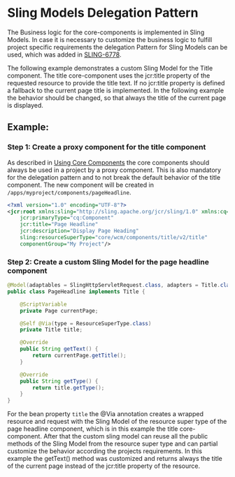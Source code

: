 # Sling Models Delegation Pattern

The Business logic for the core-components is implemented in Sling Models. In case it is necessary to customize the business logic to fulfill project specific requirements the delegation Pattern for Sling Models can be used, which was added in [SLING-6778](https://issues.apache.org/jira/browse/SLING-6778).

The following example demonstrates a custom Sling Model for the Title component. The title core-component uses the jcr:title property of the requested resource to provide the title text. If no jcr:title property is defined a fallback to the current page title is implemented. In the following example the behavior should be changed, so that always the title of the current page is displayed.

## Example:
### Step 1: Create a proxy component for the title component
As described in [Using Core Components](https://helpx.adobe.com/experience-manager/core-components/using/using.html) the core components should always be used in a project by a proxy component. This is also mandatory for the delegation pattern and to not break the default behavior of the title component. The new component will be created in ```/apps/myproject/components/pageHeadline```.

```xml
<?xml version="1.0" encoding="UTF-8"?>
<jcr:root xmlns:sling="http://sling.apache.org/jcr/sling/1.0" xmlns:cq="http://www.day.com/jcr/cq/1.0" xmlns:jcr="http://www.jcp.org/jcr/1.0"
    jcr:primaryType="cq:Component"
    jcr:title="Page Headline"
    jcr:description="Display Page Heading"
    sling:resourceSuperType="core/wcm/components/title/v2/title"
    componentGroup="My Project"/>
```

### Step 2: Create a custom Sling Model for the page headline component

```java
@Model(adaptables = SlingHttpServletRequest.class, adapters = Title.class, resourceType = "myproject/components/pageHeadline")
public class PageHeadline implements Title {

    @ScriptVariable
    private Page currentPage;

    @Self @Via(type = ResourceSuperType.class)
    private Title title;

    @Override
    public String getText() {
        return currentPage.getTitle();
    }

    @Override
    public String getType() {
        return title.getType();
    }
}
```
For the bean property ```title``` the @Via annotation creates a wrapped resource and request with the Sling Model of the resource super type of the page headline component, which is in this example the title core-component. After that the custom sling model can reuse all the public methods of the Sling Model from the resource super type and can partial customize the behavior according the projects requirements. In this example the getText() method was customized and returns always the title of the current page instead of the jcr:title property of the resource.

